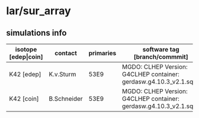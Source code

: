 # lar/sur_array

## simulations info

| isotope \[edep\|coin\] | contact    | primaries | software tag \[branch/commmit\]                                   | notes                     |
| ---------------------- | ---------- | --------- | ----------------------------------------------------------------- | ------------------------- |
|  K42 \[edep\]          | K.v.Sturm  | 53E9      | MGDO: CLHEP Version: G4CLHEP container: gerdasw.g4.10.3_v2.1.sqsh | 300x1E7+250x2E8 primaries |
|  K42 \[coin\]          | B.Schneider| 53E9      | MGDO: CLHEP Version: G4CLHEP container: gerdasw.g4.10.3_v2.1.sqsh | 300x1E7+250x2E8 primaries |
